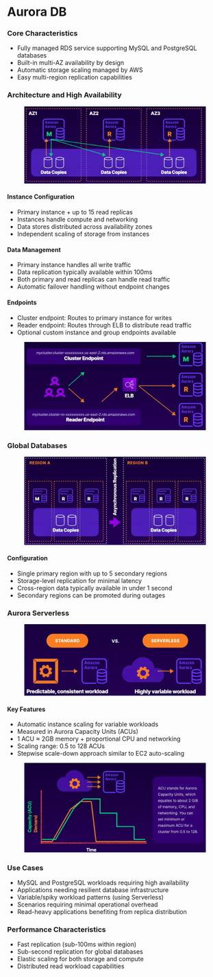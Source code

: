 # Aurora DB

### Core Characteristics

* Fully managed RDS service supporting MySQL and PostgreSQL databases
* Built-in multi-AZ availability by design
* Automatic storage scaling managed by AWS
* Easy multi-region replication capabilities

### Architecture and High Availability

<figure><img src="../../../../.gitbook/assets/image (2) (1) (1) (1) (1) (1).png" alt=""><figcaption></figcaption></figure>

#### Instance Configuration

* Primary instance + up to 15 read replicas
* Instances handle compute and networking
* Data stores distributed across availability zones
* Independent scaling of storage from instances

#### Data Management

* Primary instance handles all write traffic
* Data replication typically available within 100ms
* Both primary and read replicas can handle read traffic
* Automatic failover handling without endpoint changes

#### Endpoints

* Cluster endpoint: Routes to primary instance for writes
* Reader endpoint: Routes through ELB to distribute read traffic
* Optional custom instance and group endpoints available

<figure><img src="../../../../.gitbook/assets/image (3) (1) (1) (1) (1).png" alt=""><figcaption></figcaption></figure>

### Global Databases

<figure><img src="../../../../.gitbook/assets/image (4) (1) (1) (1) (1).png" alt=""><figcaption></figcaption></figure>

#### Configuration

* Single primary region with up to 5 secondary regions
* Storage-level replication for minimal latency
* Cross-region data typically available in under 1 second
* Secondary regions can be promoted during outages

### Aurora Serverless

<figure><img src="../../../../.gitbook/assets/image (5) (1) (1) (1) (1).png" alt=""><figcaption></figcaption></figure>

#### Key Features

* Automatic instance scaling for variable workloads
* Measured in Aurora Capacity Units (ACUs)
* 1 ACU ≈ 2GB memory + proportional CPU and networking
* Scaling range: 0.5 to 128 ACUs
* Stepwise scale-down approach similar to EC2 auto-scaling

<figure><img src="../../../../.gitbook/assets/image (7) (1) (1) (1) (1).png" alt=""><figcaption></figcaption></figure>

### Use Cases

* MySQL and PostgreSQL workloads requiring high availability
* Applications needing resilient database infrastructure
* Variable/spiky workload patterns (using Serverless)
* Scenarios requiring minimal operational overhead
* Read-heavy applications benefiting from replica distribution

### Performance Characteristics

* Fast replication (sub-100ms within region)
* Sub-second replication for global databases
* Elastic scaling for both storage and compute
* Distributed read workload capabilities
